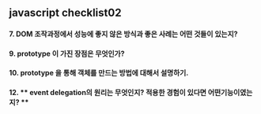 ## javascript checklist02

#### 7.  DOM 조작과정에서 성능에 좋지 않은 방식과 좋은 사례는 어떤 것들이 있는지?
#### 9.  prototype 이 가진 장점은 무엇인가? 
#### 10.  prototype 을 통해 객체를 만드는 방법에 대해서 설명하기.
#### 12.  ** event delegation의 원리는 무엇인지? 적용한 경험이 있다면 어떤기능이였는지? **